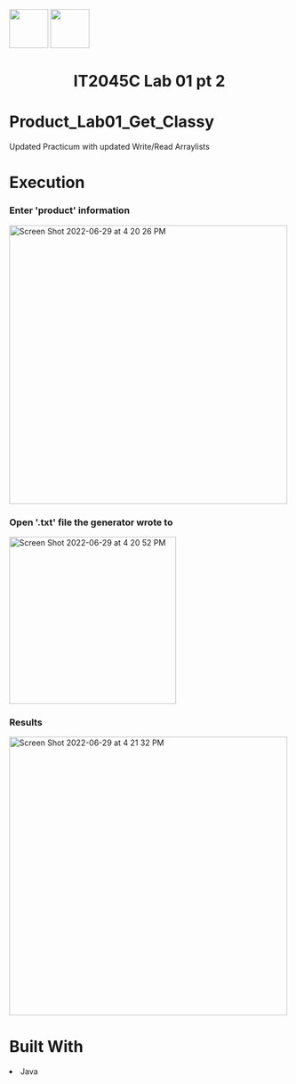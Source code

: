 <img width="70px" height="70px" src="https://user-images.githubusercontent.com/94927484/176516844-ef80e3b5-849b-41d0-a824-b736f8c75f6a.png#gh-light-mode-only">
<img width="70px" height="70px" src="https://user-images.githubusercontent.com/94927484/176516906-9ca35143-bb5b-41b1-9001-1ec77d5f065a.png#gh-dark-mode-only">

<h1 align="center">IT2045C Lab 01 pt 2</h1>
<h1>Product_Lab01_Get_Classy</h1>
<p>Updated Practicum with updated Write/Read Arraylists</p>

<h1>Execution</h1>

<h3>Enter 'product' information</h3>
<img width="500" alt="Screen Shot 2022-06-29 at 4 20 26 PM" src="https://user-images.githubusercontent.com/94927484/176537625-06f03d7d-2ac6-40dd-a871-a45ec8fef772.png">
<h3>Open '.txt' file the generator wrote to</h3>
<img width="300" alt="Screen Shot 2022-06-29 at 4 20 52 PM" src="https://user-images.githubusercontent.com/94927484/176537640-0f3ff619-02c0-4f9c-846f-db33fafb8403.png">
<h3>Results</h3>
<img width="500" alt="Screen Shot 2022-06-29 at 4 21 32 PM" src="https://user-images.githubusercontent.com/94927484/176537656-3e6e8ff9-f98d-4abd-8620-4ee7636ac431.png">

<h1>Built With</h1>
<li>Java</li>
